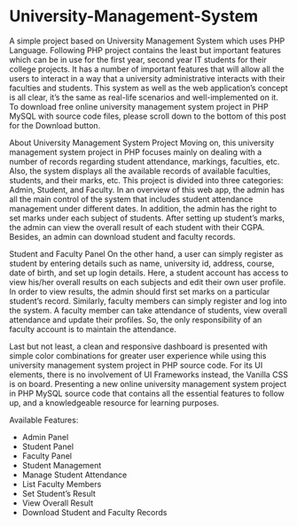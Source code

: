 # University-Management-System

A simple project based on University Management System which uses PHP Language. Following PHP project contains the least but important features which can be in use for the first year, second year IT students for their college projects. It has a number of important features that will allow all the users to interact in a way that a university administrative interacts with their faculties and students. This system as well as the web application’s concept is all clear, it’s the same as real-life scenarios and well-implemented on it. To download free online university management system project in PHP MySQL with source code files, please scroll down to the bottom of this post for the Download button.

About University Management System Project
Moving on, this university management system project in PHP focuses mainly on dealing with a number of records regarding student attendance, markings, faculties, etc. Also, the system displays all the available records of available faculties, students, and their marks, etc. This project is divided into three categories: Admin, Student, and Faculty. In an overview of this web app, the admin has all the main control of the system that includes student attendance management under different dates. In addition, the admin has the right to set marks under each subject of students. After setting up student’s marks, the admin can view the overall result of each student with their CGPA. Besides, an admin can download student and faculty records.

Student and Faculty Panel
On the other hand, a user can simply register as student by entering details such as name, university id, address, course, date of birth, and set up login details. Here, a student account has access to view his/her overall results on each subjects and edit their own user profile. In order to view results, the admin should first set marks on a particular student’s record. Similarly, faculty members can simply register and log into the system. A faculty member can take attendance of students, view overall attendance and update their profiles. So, the only responsibility of an faculty account is to maintain the attendance.

Last but not least, a clean and responsive dashboard is presented with simple color combinations for greater user experience while using this university management system project in PHP source code. For its UI elements, there is no involvement of UI Frameworks instead, the Vanilla CSS is on board. Presenting a new online university management system project in PHP MySQL source code that contains all the essential features to follow up, and a knowledgeable resource for learning purposes.

Available Features:
- Admin Panel
- Student Panel
- Faculty Panel
- Student Management
- Manage Student Attendance
- List Faculty Members
- Set Student’s Result
- View Overall Result
- Download Student and Faculty Records
